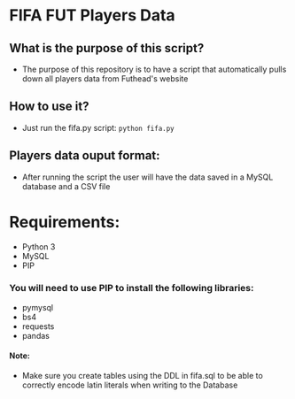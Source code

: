 # FIFA FUT Players Data
## What is the purpose of this script?
- The purpose of this repository is to have a script that automatically pulls down all players data from Futhead's website
## How to use it?
- Just run the fifa.py script:
`python fifa.py`
## Players data ouput format:
- After running the script the user will have the data saved in a MySQL database and a CSV file
# Requirements:
- Python 3
- MySQL
- PIP
### You will need to use PIP to install the following libraries:
- pymysql
- bs4
- requests
- pandas
#### Note:
- Make sure you create tables using the DDL in fifa.sql to be able to correctly encode latin literals when writing to the Database